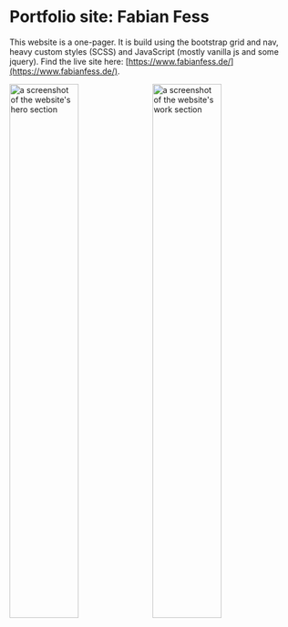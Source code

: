 # Portfolio site: Fabian Fess

This website is a one-pager. It is build using the bootstrap grid and nav, heavy custom styles (SCSS) and JavaScript (mostly vanilla js and some jquery).
Find the live site here: [https://www.fabianfess.de/](https://www.fabianfess.de/).

<div>
  <img src="./screenshot-1.png" alt="a screenshot of the website's hero section" width="49%" />
  <img src="./screenshot-2.png" alt="a screenshot of the website's work section" width="49%" />
</div>

